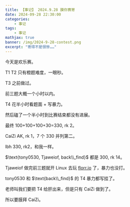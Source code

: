 ```yaml
---
title: 【事记】 2024.9.28 膜你赛寄
date: 2024-09-28 22:30:00
categories: 
    - 事记
tags: 
    - 事记
mathjax: true
banner: /img/2024-9-28-contest.png
excerpt: "寄得不是很惨……"
---
```


今天是欢乐赛。

T1 T2 只有橙题难度，一眼秒。

T3 之前做过。

前三题大概一个小时以内。

T4 花半小时看题面 + 写暴力。

然后磕了一个半小时到比赛结束都没有进展。

最终 $\text{100+100+100+30=330, rk 2}$。

$\text{CaiZi AK, rk 1}$，$7$ 个 $330$ 并列第二。

$\text{lbh 330, rk2}$，和我一样。

$\text{tony0530, Tjaweiof, back\\_find}$ 都是 $\text{300, rk 14}$。

$\text{Tjaweiof}$ 做完前三题就开 Linux 去玩 [florr.io](florr.io) 了，暴力也没打。

$\text{tony0530}$ 和 $\text{back\\_find}$ 的 T4 暴力都写挂了。

老师叫我们要把 T4 给肝出来，但是只有 $\text{CaiZi}$ 做到了。

所以要膜拜 $\text{CaiZi}$。